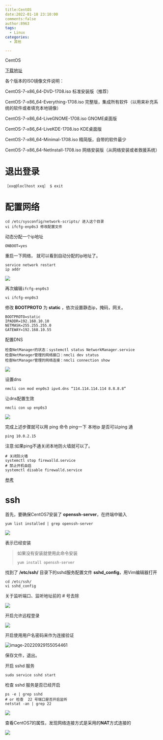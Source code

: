 ```yaml
---
title:CentOS
date:2022-01-18 23:10:00
comments:false
author:8963
tags:
  - Linux
categories:
  - 其他

---
```


CentOS

<!-- more -->

[下载地址](https://mirrors.aliyun.com/centos/7/isos/x86_64/)

各个版本的ISO镜像文件说明：

CentOS-7-x86_64-DVD-1708.iso 标准安装版（推荐）

CentOS-7-x86_64-Everything-1708.iso 完整版，集成所有软件（以用来补充系统的软件或者填充本地镜像）

CentOS-7-x86_64-LiveGNOME-1708.iso GNOME桌面版

CentOS-7-x86_64-LiveKDE-1708.iso KDE桌面版

CentOS-7-x86_64-Minimal-1708.iso 精简版，自带的软件最少

CentOS-7-x86_64-NetInstall-1708.iso 网络安装版（从网络安装或者救援系统）

# 退出登录

```
［xxq@loclhost xxq］ $ exit
```



# 配置网络

```
cd /etc/sysconfig/network-scripts/ 进入这个目录
vi ifcfg-enp0s3 修改配置文件
```

动态分配一个ip地址

```
ONBOOT=yes
```

重启一下网络， 就可以看到自动分配的ip地址了。

```
service network restart
ip addr
```

![](https://cdn.jsdelivr.net/gh/K8963/Imageshack@main/blog/202210122324923.png)

再次编辑`ifcfg-enp0s3`

```
vi ifcfg-enp0s3
```

修改 **BOOTPROTO** 为 **static** ，依次设置静态ip，掩码，网关。

```
BOOTPROTO=static
IPADDR=192.168.10.10
NETMASK=255.255.255.0
GATEWAY=192.168.10.55
```

配置DNS

```
检查NetManager的状态：systemctl status NetworkManager.service
检查NetManager管理的网络接口：nmcli dev status
检查NetManager管理的网络连接：nmcli connection show
```

![](https://cdn.jsdelivr.net/gh/K8963/Imageshack@main/blog/202210122324970.png)

设置dns

```
nmcli con mod enp0s3 ipv4.dns “114.114.114.114 8.8.8.8”
```

让dns配置生效 

```
nmcli con up enp0s3
```

![](https://cdn.jsdelivr.net/gh/K8963/Imageshack@main/blog/202210122324739.png)

完成上述步骤就可以用 ping 命令 ping一下 本地ip 是否可以ping 通

```
ping 10.0.2.15
```

注意:如果ping不通关闭本地防火墙就可以了。

```
# 关闭防火墙 
systemctl stop firewalld.service
# 禁止开机自启 
systemctl disable firewalld.service
```

[参考](https://blog.csdn.net/Ever_Ardour/article/details/118314884)



# ssh

首先，要确保CentOS7安装了  **openssh-server**，在终端中输入 

```
yum list installed | grep openssh-server
```

![](https://cdn.jsdelivr.net/gh/K8963/Imageshack@main/blog/202210122325830.png)

表示已经安装

> 如果没有安装就使用此命令安装
>
> ```
> yum install openssh-server
> ```

 找到了  **/etc/ssh/**  目录下的sshd服务配置文件 **sshd_config**，用Vim编辑器打开

```
cd /etc/ssh/
vi sshd_config
```

关于监听端口、监听地址前的 # 号去除

![](https://cdn.jsdelivr.net/gh/K8963/Imageshack@main/blog/202210122325233.png)

开启允许远程登录

![](https://cdn.jsdelivr.net/gh/K8963/Imageshack@main/blog/202210122325778.png)

开启使用用户名密码来作为连接验证

![image-20220929155054461](https://cdn.jsdelivr.net/gh/K8963/Imageshack@main/blog/202211141027467.png)

保存文件，退出。

开启  sshd  服务

```
sudo service sshd start
```

检查  sshd  服务是否已经开启

```
ps -e | grep sshd
# or 检查  22 号端口是否开启监听
netstat -an | grep 22
```

![](https://cdn.jsdelivr.net/gh/K8963/Imageshack@main/blog/202210122325438.png)



查看CentOS7的属性，发现网络连接方式是采用的**NAT**方式连接的

![](https://cdn.jsdelivr.net/gh/K8963/Imageshack@main/blog/202210122325295.png)











